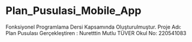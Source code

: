 # Plan_Pusulasi_Mobile_App
Fonksiyonel Programlama Dersi Kapsamında Oluşturulmuştur.
Proje Adı: Plan Pusulası
Gerçekleştiren : Nuretttin Mutlu TÜVER
Okul No: 220541083

